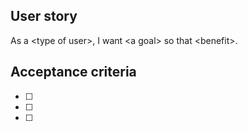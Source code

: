 ## User story 
As a \<type of user\>, I want \<a goal\> so that \<benefit\>. 
  
## Acceptance criteria
- [ ]
- [ ]
- [ ]
